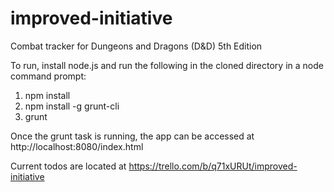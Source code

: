 # improved-initiative
Combat tracker for Dungeons and Dragons (D&amp;D) 5th Edition

To run, install node.js and run the following in the cloned directory in a node command prompt:

1. npm install
2. npm install -g grunt-cli
3. grunt

Once the grunt task is running, the app can be accessed at http://localhost:8080/index.html

Current todos are located at https://trello.com/b/q71xURUt/improved-initiative
